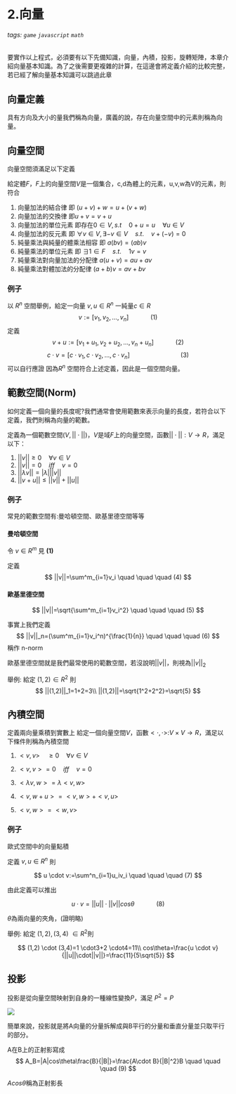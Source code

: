 # 2.向量
###### tags: `game` `javascript` `math`

要實作以上程式，必須要有以下先備知識，向量，內積，投影，旋轉矩陣，本章介紹向量基本知識。為了之後需要更複雜的計算，在這邊會將定義介紹的比較完整，若已經了解向量基本知識可以跳過此章

## 向量定義
具有方向及大小的量我們稱為向量，廣義的說，存在向量空間中的元素則稱為向量。
## 向量空間
向量空間須滿足以下定義

給定體$F$，$F$上的向量空間$V$是一個集合，c,d為體上的元素，u,v,w為V的元素，則符合

1. 向量加法的結合律 即 $(u+v)+w=u+(v+w)$
2. 向量加法的交換律 即$u+v=v+u$
3. 向量加法的單位元素 即存在$0 \in V,s.t \quad 0+u=u \quad \forall u \in V$
4. 向量加法的反元素 即 $\forall v ∈ V,\exists −v ∈ V \quad s.t. \quad v + (−v) = 0$
5. 純量乘法與純量的體乘法相容 即 	$a(bv) = (ab)v$
6. 純量乘法的單位元素 即 $\exists 1 \in F \quad s.t. \quad 1v = v$
7. 純量乘法對向量加法的分配律 $a(u + v) = au + av$
8. 純量乘法對體加法的分配律 $(a + b)v = av + bv$

### 例子

以 $R^n$ 空間舉例，給定一向量 $v,u \in R^n$ 一純量$c \in R$ 
$$
v:=[v_1,v_2,...,v_n] \quad \quad \quad (1)
$$ 
定義 
$$
v+u:=[v_1+u_1,v_2+u_2,...,v_n+u_n] \quad \quad \quad (2)
$$
$$
c \cdot v=[c \cdot v_1,c \cdot v_2,...,c \cdot v_n] \quad \quad \quad \quad\quad\quad\quad (3)
$$
可以自行應證 因為$R^n$ 空間符合上述定義，因此是一個空間向量。

## 範數空間(Norm)
如何定義一個向量的長度呢?我們通常會使用範數來表示向量的長度，若符合以下定義，我們則稱為向量的範數。

定義為一個範數空間$(V,||\cdot||)$，$V$是域$F$上的向量空間，函數$||\cdot|| : V \rightarrow R$，滿足以下：

1. $||v|| \geq 0 \quad \forall v \in V$
2. $||v||=0 \quad iff \quad v=0$ 
3. $||\lambda v||=|\lambda|||v||$
4. $||v+u|| \leq ||v||+||u||$

### 例子

常見的範數空間有:曼哈頓空間、歐基里德空間等等

#### 曼哈頓空間
令 $v \in R^m$ 見 **(1)**

定義
$$
||v||=\sum^m_{i=1}v_i  \quad \quad \quad (4)
$$
#### 歐基里德空間
$$
||v||=\sqrt{\sum^m_{i=1}v_i^2}  \quad \quad \quad (5)
$$

事實上我們定義
$$
||v||_n=(\sum^m_{i=1}v_i^n)^{\frac{1}{n}}  \quad \quad \quad (6)
$$
稱作 n-norm

歐基里德空間就是我們最常使用的範數空間，若沒說明$||v||$，則視為$||v||_2$

舉例:
給定 $(1,2) \in R^2$ 則 
$$
||(1,2)||_1=1+2=3\\
||(1,2)||=\sqrt{1^2+2^2}=\sqrt{5}
$$

## 內積空間

定義兩向量乘積到實數上
給定一個向量空間$V$，函數$<\cdot ,\cdot>$:$V \times V \rightarrow R$，滿足以下條件則稱為內積空間

1. $<v,v>\quad \geq 0 \quad \forall v \in V$

2. $<v,v> = 0 \quad iff \quad v=0$
3. $<\lambda v,w>=\lambda<v,w>$
4. $<v,w+u>=<v,w>+<v,u>$
5. $<v,w>=<w,v>$

### 例子

歐式空間中的向量點積

定義 $v,u \in R^n$ 則

$$
u \cdot v:=\sum^n_{i=1}u_iv_i \quad \quad \quad (7)
$$

由此定義可以推出

$$
u \cdot v=||u||\cdot||v||cos\theta \quad \quad \quad (8)
$$

$\theta$為兩向量的夾角，(證明略)

舉例:
給定 $(1,2),(3,4)$ $\in R^2$則

$$
(1,2) \cdot (3,4)=1 \cdot3+2 \cdot4=11\\
cos\theta=\frac{u \cdot v}{||u||\cdot||v||}=\frac{11}{5\sqrt{5}}
$$

## 投影


投影是從向量空間映射到自身的一種線性變換$P$，滿足 $P^{2}=P$

![](https://i.imgur.com/6dcykRV.png)

簡單來說，投影就是將A向量的分量拆解成與B平行的分量和垂直分量並只取平行的部分。

A在B上的正射影寫成 
$$
A_B=|A|cos\theta\frac{B}{|B|}=\frac{A\cdot B}{|B|^2}B \quad \quad \quad (9)
$$

$Acos\theta$稱為正射影長